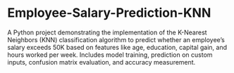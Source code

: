 # Employee-Salary-Prediction-KNN
A Python project demonstrating the implementation of the K-Nearest Neighbors (KNN) classification algorithm to predict whether an employee’s salary exceeds 50K based on features like age, education, capital gain, and hours worked per week. Includes model training, prediction on custom inputs, confusion matrix evaluation, and accuracy measurement.
